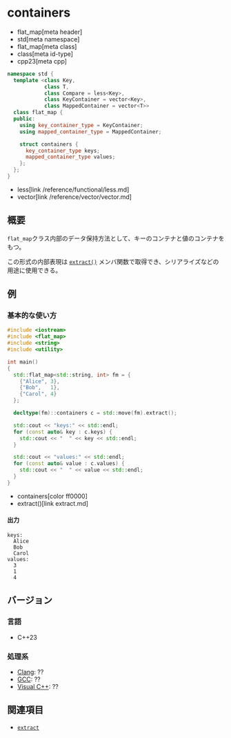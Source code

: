 # containers
* flat_map[meta header]
* std[meta namespace]
* flat_map[meta class]
* class[meta id-type]
* cpp23[meta cpp]

```cpp
namespace std {
  template <class Key,
            class T,
            class Compare = less<Key>,
            class KeyContainer = vector<Key>,
            class MappedContainer = vector<T>>
  class flat_map {
  public:
    using key_container_type = KeyContainer;
    using mapped_container_type = MappedContainer;

    struct containers {
      key_container_type keys;
      mapped_container_type values;
    };
  };
}
```
* less[link /reference/functional/less.md]
* vector[link /reference/vector/vector.md]

## 概要
`flat_map`クラス内部のデータ保持方法として、キーのコンテナと値のコンテナをもつ。

この形式の内部表現は [`extract()`](extract.md) メンバ関数で取得でき、シリアライズなどの用途に使用できる。


## 例
### 基本的な使い方
```cpp example
#include <iostream>
#include <flat_map>
#include <string>
#include <utility>

int main()
{
  std::flat_map<std::string, int> fm = {
    {"Alice", 3},
    {"Bob",   1},
    {"Carol", 4}
  };

  decltype(fm)::containers c = std::move(fm).extract();

  std::cout << "keys:" << std::endl;
  for (const auto& key : c.keys) {
    std::cout << "  " << key << std::endl;
  }

  std::cout << "values:" << std::endl;
  for (const auto& value : c.values) {
    std::cout << "  " << value << std::endl;
  }
}
```
* containers[color ff0000]
* extract()[link extract.md]

#### 出力
```
keys:
  Alice
  Bob
  Carol
values:
  3
  1
  4
```


## バージョン
### 言語
- C++23

### 処理系
- [Clang](/implementation.md#clang): ??
- [GCC](/implementation.md#gcc): ??
- [Visual C++](/implementation.md#visual_cpp): ??


## 関連項目
- [`extract`](extract.md)
